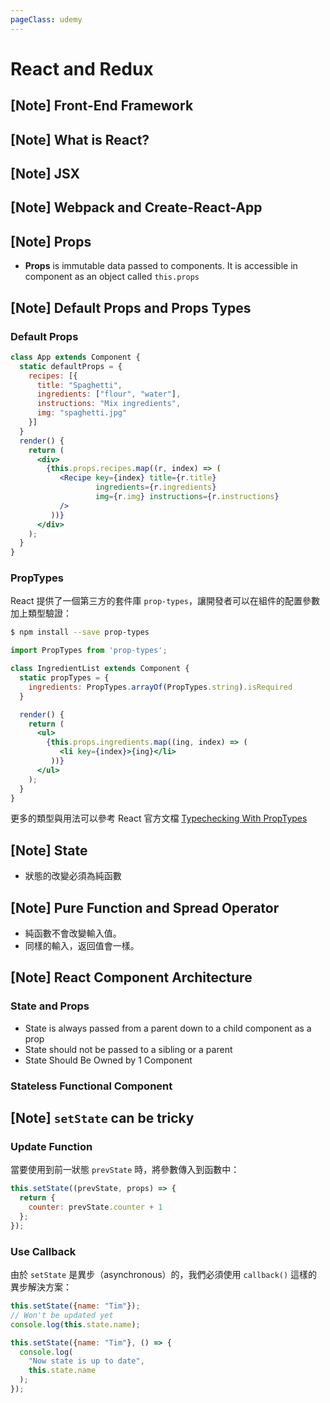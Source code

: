 ```yaml
---
pageClass: udemy
---
```


# React and Redux

## [Note] Front-End Framework

## [Note] What is React?

## [Note] JSX

## [Note] Webpack and Create-React-App

## [Note] Props

- **Props** is immutable data passed to components. It is accessible in component as an object called `this.props`

## [Note] Default Props and Props Types

### Default Props

```jsx
class App extends Component {
  static defaultProps = {
    recipes: [{
      title: "Spaghetti",
      ingredients: ["flour", "water"],
      instructions: "Mix ingredients",
      img: "spaghetti.jpg"
    }]
  }
  render() {
    return (
      <div>
        {this.props.recipes.map((r, index) => (
           <Recipe key={index} title={r.title}
                   ingredients={r.ingredients}
                   img={r.img} instructions={r.instructions}
           />
         ))}
      </div>
    );
  }
}
```

### PropTypes

React 提供了一個第三方的套件庫 `prop-types`，讓開發者可以在組件的配置參數加上類型驗證：

```bash
$ npm install --save prop-types
```

```jsx
import PropTypes from 'prop-types';

class IngredientList extends Component {
  static propTypes = {
    ingredients: PropTypes.arrayOf(PropTypes.string).isRequired
  }

  render() {
    return (
      <ul>
        {this.props.ingredients.map((ing, index) => (
           <li key={index}>{ing}</li>
         ))}
      </ul>
    );
  }
}
```

更多的類型與用法可以參考 React 官方文檔 [Typechecking With PropTypes](https://reactjs.org/docs/type)

## [Note] State

- 狀態的改變必須為純函數

## [Note] Pure Function and Spread Operator

- 純函數不會改變輸入值。
- 同樣的輸入，返回值會一樣。

## [Note] React Component Architecture

### State and Props

- State is always passed from a parent down to a child component as a prop
- State should not be passed to a sibling or a parent
- State Should Be Owned by 1 Component

### Stateless Functional Component

## [Note] `setState` can be tricky

### Update Function

當要使用到前一狀態 `prevState` 時，將參數傳入到函數中：

```jsx
this.setState((prevState, props) => {
  return {
    counter: prevState.counter + 1
  };
});
```

### Use Callback

由於 `setState` 是異步（asynchronous）的，我們必須使用 `callback()` 這樣的異步解決方案：

```jsx
this.setState({name: "Tim"});
// Won't be updated yet
console.log(this.state.name);

this.setState({name: "Tim"}, () => {
  console.log(
    "Now state is up to date",
    this.state.name
  );
});
```